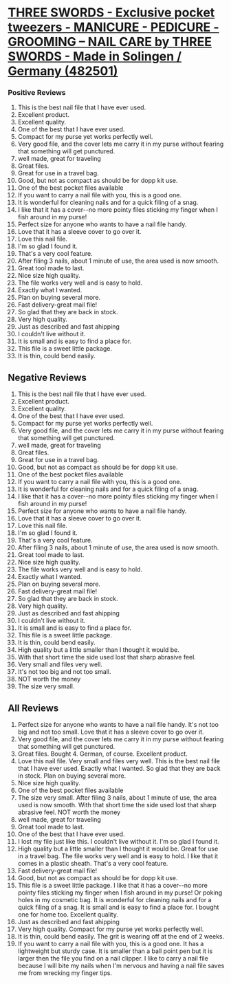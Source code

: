 # [THREE SWORDS - Exclusive pocket tweezers - MANICURE - PEDICURE - GROOMING – NAIL CARE by THREE SWORDS - Made in Solingen / Germany (482501)](https://products.checkmycream.com/products/THREE-SWORDS-Exclusive-pocket-tweezers-MANICURE-PEDICURE-GROOMING-NAIL-CARE-by-THREE-SWORDS-Made-in-Solingen-Germany-(482501).html)

### Positive Reviews

<ol>
      <li>This is the best nail file that I have ever used.  </li>
      <li>Excellent product.</li>
      <li>Excellent quality.</li>
      <li>One of the best that I have ever used.</li>
      <li>Compact for my purse yet works perfectly well.</li>
      <li>Very good file, and the cover lets me carry it in my purse without fearing that something will get punctured.</li>
      <li>well made, great for traveling</li>
      <li>Great files.</li>
      <li>Great for use in a travel bag.</li>
      <li>Good, but not as compact as should be for dopp kit use.</li>
      <li>One of the best pocket files available</li>
      <li>If you want to carry a nail file with you, this is a good one.</li>
      <li>It is wonderful for cleaning nails and for a quick filing of a snag.</li>
      <li>I like that it has a cover--no more pointy files sticking my finger when I fish around in my purse!</li>
      <li>Perfect size for anyone who wants to have a nail file handy.</li>
      <li>Love that it has a sleeve cover to go over it.</li>
      <li>Love this nail file.  </li>
      <li>I&#x27;m so glad I found it.</li>
      <li>That&#x27;s a very cool feature.</li>
      <li>After filing 3 nails, about 1 minute of use, the area used is now smooth.</li>
      <li>Great tool made to last.</li>
      <li>Nice size high quality.</li>
      <li>The file works very well and is easy to hold.</li>
      <li>Exactly what I wanted.  </li>
      <li>Plan on buying several more.</li>
      <li>Fast delivery-great mail file!</li>
      <li>So glad that they are back in stock.  </li>
      <li>Very high quality.  </li>
      <li>Just as described and fast ahipping</li>
      <li>I couldn&#x27;t live without it.  </li>
      <li>It is small and is easy to find a place for.</li>
      <li>This file is a sweet little package.</li>
      <li>It is thin, could bend easily.</li>
</ol>


<h2>Negative Reviews</h2>
<ol>
<li> This is the best nail file that I have ever used.  </li>
<li> Excellent product.</li>
<li> Excellent quality.</li>
<li> One of the best that I have ever used.</li>
<li> Compact for my purse yet works perfectly well.</li>
<li> Very good file, and the cover lets me carry it in my purse without fearing that something will get punctured.</li>
<li> well made, great for traveling</li>
<li> Great files.</li>
<li> Great for use in a travel bag.</li>
<li> Good, but not as compact as should be for dopp kit use.</li>
<li> One of the best pocket files available</li>
<li> If you want to carry a nail file with you, this is a good one.</li>
<li> It is wonderful for cleaning nails and for a quick filing of a snag.</li>
<li> I like that it has a cover--no more pointy files sticking my finger when I fish around in my purse!</li>
<li> Perfect size for anyone who wants to have a nail file handy.</li>
<li> Love that it has a sleeve cover to go over it.</li>
<li> Love this nail file.  </li>
<li> I&#x27;m so glad I found it.</li>
<li> That&#x27;s a very cool feature.</li>
<li> After filing 3 nails, about 1 minute of use, the area used is now smooth.</li>
<li> Great tool made to last.</li>
<li> Nice size high quality.</li>
<li> The file works very well and is easy to hold.</li>
<li> Exactly what I wanted.  </li>
<li> Plan on buying several more.</li>
<li> Fast delivery-great mail file!</li>
<li> So glad that they are back in stock.  </li>
<li> Very high quality.  </li>
<li> Just as described and fast ahipping</li>
<li> I couldn&#x27;t live without it.  </li>
<li> It is small and is easy to find a place for.</li>
<li> This file is a sweet little package.</li>
<li> It is thin, could bend easily.</li>
<li> High quality but a little smaller than I thought it would be.</li>
<li> With that short time the side used lost that sharp abrasive feel.</li>
<li> Very small and files very well.  </li>
<li> It&#x27;s not too big and not too small.</li>
<li> NOT worth the money</li>
<li> The size very small.</li>
</ol>

<h2>All Reviews</h2>

<ol>
    <li> Perfect size for anyone who wants to have a nail file handy. It&#x27;s not too big and not too small. Love that it has a sleeve cover to go over it.</li>
    <li> Very good file, and the cover lets me carry it in my purse without fearing that something will get punctured.</li>
    <li> Great files. Bought 4. German, of course. Excellent product.</li>
    <li> Love this nail file.  Very small and files very well.  This is the best nail file that I have ever used.  Exactly what I wanted.  So glad that they are back in stock.  Plan on buying several more.</li>
    <li> Nice size high quality.</li>
    <li> One of the best pocket files available</li>
    <li> The size very small. After filing 3 nails, about 1 minute of use, the area used is now smooth. With that short time the side used lost that sharp abrasive feel. NOT worth the money</li>
    <li> well made, great for traveling</li>
    <li> Great tool made to last.</li>
    <li> One of the best that I have ever used.</li>
    <li> I lost my file just like this.  I couldn&#x27;t live without it.  I&#x27;m so glad I found it.</li>
    <li> High quality but a little smaller than I thought it would be. Great for use in a travel bag. The file works very well and is easy to hold. I like that it comes in a plastic sheath. That&#x27;s a very cool feature.</li>
    <li> Fast delivery-great mail file!</li>
    <li> Good, but not as compact as should be for dopp kit use.</li>
    <li> This file is a sweet little package. I like that it has a cover--no more pointy files sticking my finger when I fish around in my purse! Or poking holes in my cosmetic bag. It is wonderful for cleaning nails and for a quick filing of a snag. It is small and is easy to find a place for. I bought one for home too. Excellent quality.</li>
    <li> Just as described and fast ahipping</li>
    <li> Very high quality.  Compact for my purse yet works perfectly well.</li>
    <li> It is thin, could bend easily. The grit is wearing off at the end of 2 weeks.</li>
    <li> If you want to carry a nail file with you, this is a good one. It has a lightweight but sturdy case. It is smaller than a ball point pen but it is larger then the file you find on a nail clipper. I like to carry a nail file because I will bite my nails when I&#x27;m nervous and having a nail file saves me from wrecking my finger tips.</li>
</ol>




